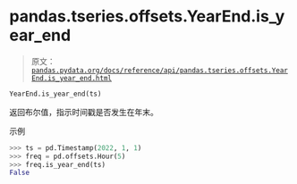 # pandas.tseries.offsets.YearEnd.is_year_end

> 原文：[`pandas.pydata.org/docs/reference/api/pandas.tseries.offsets.YearEnd.is_year_end.html`](https://pandas.pydata.org/docs/reference/api/pandas.tseries.offsets.YearEnd.is_year_end.html)

```py
YearEnd.is_year_end(ts)
```

返回布尔值，指示时间戳是否发生在年末。

示例

```py
>>> ts = pd.Timestamp(2022, 1, 1)
>>> freq = pd.offsets.Hour(5)
>>> freq.is_year_end(ts)
False 
```
